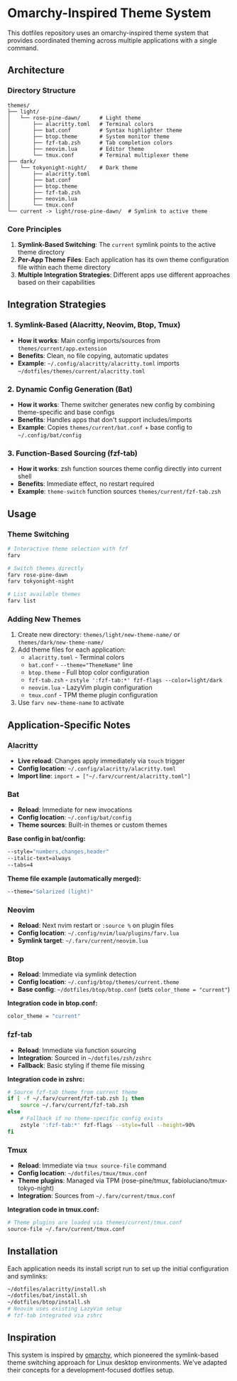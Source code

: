 # Omarchy-Inspired Theme System

This dotfiles repository uses an omarchy-inspired theme system that provides coordinated theming across multiple applications with a single command.

## Architecture

### Directory Structure

```
themes/
├── light/
│   └── rose-pine-dawn/      # Light theme
│       ├── alacritty.toml   # Terminal colors
│       ├── bat.conf         # Syntax highlighter theme
│       ├── btop.theme       # System monitor theme
│       ├── fzf-tab.zsh      # Tab completion colors
│       ├── neovim.lua       # Editor theme
│       └── tmux.conf        # Terminal multiplexer theme
├── dark/
│   └── tokyonight-night/    # Dark theme
│       ├── alacritty.toml
│       ├── bat.conf
│       ├── btop.theme
│       ├── fzf-tab.zsh
│       ├── neovim.lua
│       └── tmux.conf
└── current -> light/rose-pine-dawn/  # Symlink to active theme
```

### Core Principles

1. **Symlink-Based Switching**: The `current` symlink points to the active theme directory
2. **Per-App Theme Files**: Each application has its own theme configuration file within each theme directory
3. **Multiple Integration Strategies**: Different apps use different approaches based on their capabilities

## Integration Strategies

### 1. Symlink-Based (Alacritty, Neovim, Btop, Tmux)

- **How it works**: Main config imports/sources from `themes/current/app.extension`
- **Benefits**: Clean, no file copying, automatic updates
- **Example**: `~/.config/alacritty/alacritty.toml` imports `~/dotfiles/themes/current/alacritty.toml`

### 2. Dynamic Config Generation (Bat)

- **How it works**: Theme switcher generates new config by combining theme-specific and base configs
- **Benefits**: Handles apps that don't support includes/imports
- **Example**: Copies `themes/current/bat.conf` + base config to `~/.config/bat/config`

### 3. Function-Based Sourcing (fzf-tab)

- **How it works**: zsh function sources theme config directly into current shell
- **Benefits**: Immediate effect, no restart required
- **Example**: `theme-switch` function sources `themes/current/fzf-tab.zsh`

## Usage

### Theme Switching

```bash
# Interactive theme selection with fzf
farv

# Switch themes directly
farv rose-pine-dawn
farv tokyonight-night

# List available themes
farv list
```

### Adding New Themes

1. Create new directory: `themes/light/new-theme-name/` or `themes/dark/new-theme-name/`
2. Add theme files for each application:
   - `alacritty.toml` - Terminal colors
   - `bat.conf` - `--theme="ThemeName"` line
   - `btop.theme` - Full btop color configuration
   - `fzf-tab.zsh` - `zstyle ':fzf-tab:*' fzf-flags --color=light/dark`
   - `neovim.lua` - LazyVim plugin configuration
   - `tmux.conf` - TPM theme plugin configuration
3. Use `farv new-theme-name` to activate

## Application-Specific Notes

### Alacritty

- **Live reload**: Changes apply immediately via `touch` trigger
- **Config location**: `~/.config/alacritty/alacritty.toml`
- **Import line**: `import = ["~/.farv/current/alacritty.toml"]`

### Bat

- **Reload**: Immediate for new invocations
- **Config location**: `~/.config/bat/config`
- **Theme sources**: Built-in themes or custom themes

**Base config in bat/config:**
```bash
--style="numbers,changes,header"
--italic-text=always
--tabs=4
```

**Theme file example (automatically merged):**
```bash
--theme="Solarized (light)"
```

### Neovim

- **Reload**: Next nvim restart or `:source %` on plugin files
- **Config location**: `~/.config/nvim/lua/plugins/farv.lua`
- **Symlink target**: `~/.farv/current/neovim.lua`

### Btop

- **Reload**: Immediate via symlink detection
- **Config location**: `~/.config/btop/themes/current.theme`
- **Base config**: `~/dotfiles/btop/btop.conf` (sets `color_theme = "current"`)

**Integration code in btop.conf:**
```bash
color_theme = "current"
```

### fzf-tab

- **Reload**: Immediate via function sourcing
- **Integration**: Sourced in `~/dotfiles/zsh/zshrc`
- **Fallback**: Basic styling if theme file missing

**Integration code in zshrc:**

```bash
# Source fzf-tab theme from current theme
if [ -f ~/.farv/current/fzf-tab.zsh ]; then
    source ~/.farv/current/fzf-tab.zsh
else
    # Fallback if no theme-specific config exists
    zstyle ':fzf-tab:*' fzf-flags --style=full --height=90%
fi
```

### Tmux

- **Reload**: Immediate via `tmux source-file` command
- **Config location**: `~/dotfiles/tmux/tmux.conf`
- **Theme plugins**: Managed via TPM (rose-pine/tmux, fabioluciano/tmux-tokyo-night)
- **Integration**: Sources from `~/.farv/current/tmux.conf`

**Integration code in tmux.conf:**
```bash
# Theme plugins are loaded via themes/current/tmux.conf
source-file ~/.farv/current/tmux.conf
```

## Installation

Each application needs its install script run to set up the initial configuration and symlinks:

```bash
~/dotfiles/alacritty/install.sh
~/dotfiles/bat/install.sh
~/dotfiles/btop/install.sh
# Neovim uses existing LazyVim setup
# fzf-tab integrated via zshrc
```

## Inspiration

This system is inspired by [omarchy](https://github.com/basecamp/omarchy), which pioneered the symlink-based theme switching approach for Linux desktop environments. We've adapted their concepts for a development-focused dotfiles setup.

